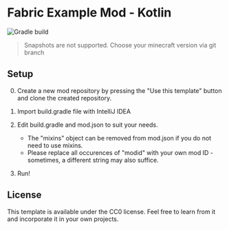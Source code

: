 # Fabric Example Mod - Kotlin
![Gradle build](https://github.com/natanfudge/fabric-example-mod-kotlin/workflows/Gradle%20build/badge.svg)

> Snapshots are not supported. Choose your minecraft version via git branch

## Setup

0. Create a new mod repository by pressing the "Use this template" button and clone the created repository.

1. Import build.gradle file with IntelliJ IDEA

2. Edit build.gradle and mod.json to suit your needs.
    * The "mixins" object can be removed from mod.json if you do not need to use mixins.
    * Please replace all occurences of "modid" with your own mod ID - sometimes, a different string may also suffice.
3. Run!

## License

This template is available under the CC0 license. Feel free to learn from it and incorporate it in your own projects.
